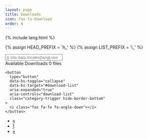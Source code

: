 ```yaml
---
layout: page
title: Downloads
icon: fas fa-download
order: 4
---
```


{% include lang.html %}

{% assign HEAD_PREFIX = 'h_' %}
{% assign LIST_PREFIX = 'l_' %}

<search id="search" class="align-items-center ms-3 ms-lg-0"> 
    <i class="fas fa-search fa-fw"></i> 
    <input class="form-control" 
        id="searchInput" 
        type="search" 
        aria-label="search" 
        autocomplete="off" 
        placeholder="{{ site.data.locales[lang].search.hint | default: 'Search files...' }}"
    > 
</search>

<div class="card categories mt-3">
  <div class="card-header d-flex justify-content-between hide-border-bottom">
    <span class="ms-2">
      <i class="far fa-folder-open fa-fw"></i>
      <span class="text-muted">Available Downloads</span>
      <span class="text-muted small font-weight-light">
        <span id="file-count">0</span> files
      </span>
    </span>

    <button
      type="button"
      data-bs-toggle="collapse"
      data-bs-target="#download-list"
      aria-expanded="true"
      aria-controls="download-list"
      class="category-trigger hide-border-bottom"
    >
      <i class="fas fa-fw fa-angle-down"></i>
    </button>
  </div>

  <div id="download-list" class="collapse show">
    <ul class="list-group">
    </ul>
    <nav aria-label="Downloads pagination">
      <ul class="pagination justify-content-center mt-3">
        <li class="page-item disabled" id="prevPage">
          <a class="page-link" href="#" aria-label="Previous">
            <span aria-hidden="true">&laquo;</span>
          </a>
        </li>
        <li class="page-item active" id="currentPage">
          <a class="page-link" href="#">1</a>
        </li>
        <li class="page-item" id="nextPage">
          <a class="page-link" href="#" aria-label="Next">
            <span aria-hidden="true">&raquo;</span>
          </a>
        </li>
      </ul>
    </nav>
  </div>
</div>

<script>
(function() {
  const fileList = [
    {% for file in site.static_files %}
      {% if file.path contains '/downloads/' %}
      {
        name: "{{ file.name }}",
        path: "{{ file.path | relative_url }}",
        date: "{{ file.modified_time | date: '%Y-%m-%d' }}"
      }{% unless forloop.last %},{% endunless %}
      {% endif %}
    {% endfor %}
  ];

  const itemsPerPage = 10;
  let currentPage = 1;
  let totalPages = Math.ceil(fileList.length / itemsPerPage);
  let filteredFiles = [...fileList];

  const downloadList = document.querySelector('#download-list ul');
  const prevPageBtn = document.getElementById('prevPage');
  const currentPageBtn = document.getElementById('currentPage');
  const nextPageBtn = document.getElementById('nextPage');
  const searchInput = document.getElementById('searchInput');
  const fileCountSpan = document.getElementById('file-count');

  function displayFiles(page) {
    const start = (page - 1) * itemsPerPage;
    const end = start + itemsPerPage;
    const files = filteredFiles.slice(start, end);

    downloadList.innerHTML = '';
    const fragment = document.createDocumentFragment();
    
    files.forEach(file => {
      const li = document.createElement('li');
      li.className = 'list-group-item';
      
      li.innerHTML = `
        <div class="d-flex justify-content-between align-items-center">
          <span>
            <i class="far fa-file fa-fw"></i>
            <a href="${file.path}" download class="mx-2">${file.name}</a>
            <span class="text-muted small font-weight-light">
              Added: ${file.date}
            </span>
          </span>
          <a href="${file.path}" 
             download 
             class="category-trigger hide-border-bottom"
             aria-label="Download ${file.name}"
          >
            <i class="fas fa-download fa-fw"></i>
          </a>
        </div>
      `;
      
      fragment.appendChild(li);
    });

    downloadList.appendChild(fragment);
    updatePagination();
  }

  function updatePagination() {
    prevPageBtn.classList.toggle('disabled', currentPage === 1);
    nextPageBtn.classList.toggle('disabled', currentPage === totalPages);
    currentPageBtn.firstElementChild.textContent = currentPage;
  }

  function handleSearch() {
    const searchTerm = searchInput.value.toLowerCase();
    filteredFiles = fileList.filter(file => 
      file.name.toLowerCase().includes(searchTerm)
    );
    totalPages = Math.ceil(filteredFiles.length / itemsPerPage);
    currentPage = 1;
    displayFiles(currentPage);
    fileCountSpan.textContent = filteredFiles.length;
  }

  function init() {
    searchInput.addEventListener('input', handleSearch);

    prevPageBtn.addEventListener('click', () => {
      if (currentPage > 1) {
        currentPage--;
        displayFiles(currentPage);
      }
    });

    nextPageBtn.addEventListener('click', () => {
      if (currentPage < totalPages) {
        currentPage++;
        displayFiles(currentPage);
      }
    });

    displayFiles(currentPage);
  }

  if (document.readyState === 'loading') {
    document.addEventListener('DOMContentLoaded', init);
  } else {
    init();
  }
})();
</script>

<style>
.category-trigger {
  margin-left: 2rem;
  border-bottom: none !important;
  background: none;
  border: none;
  padding: 0;
}

.category-trigger:hover {
  color: var(--link-hover-color) !important;
}

#download-list .list-group-item:first-child {
  border-top: none;
}

#download-list .list-group-item:last-child {
  border-bottom: none;
}

#search-input {
    background: center;
    border: 0;
    border-radius: 0;
    padding: .18rem .3rem;
    color: var(--text-color);
    height: auto;
}

.dark-mode-inverted {
  background-color: var(--body-bg) !important;
  border-color: var(--border-color) !important;
  color: var(--text-color) !important;
}

.dark-mode-inverted::placeholder {
  color: var(--text-color-secondary) !important;
}

.hide-border-bottom {
  border-bottom: none !important;
}
</style>